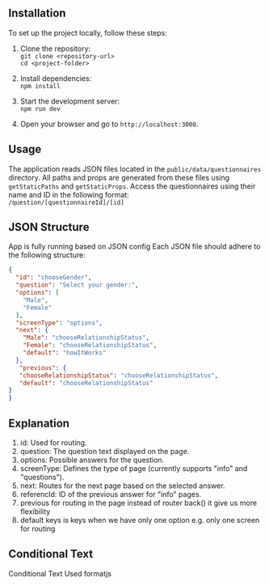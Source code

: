 
## Installation
To set up the project locally, follow these steps:

1. Clone the repository:  
   `git clone <repository-url>`  
   `cd <project-folder>`

2. Install dependencies:  
   `npm install`

3. Start the development server:  
   `npm run dev`

4. Open your browser and go to `http://localhost:3000`.

## Usage
The application reads JSON files located in the `public/data/questionnaires` directory. All paths and props are generated from these files using `getStaticPaths` and `getStaticProps`. Access the questionnaires using their name and ID in the following format:  
`/question/[questionnaireId]/[id]`

## JSON Structure
App is fully running based on JSON config
Each JSON file should adhere to the following structure:

```json
{
  "id": "chooseGender",
  "question": "Select your gender:",
  "options": [
    "Male",
    "Female"
  ],
  "screenType": "options",
  "next": {
    "Male": "chooseRelationshipStatus",
    "Female": "chooseRelationshipStatus",
    "default": "howItWorks"
  },
   "previous": {
   "chooseRelationshipStatus": "chooseRelationshipStatus",
   "default": "chooseRelationshipStatus"
}
}
```

## Explanation
1. id: Used for routing.
2. question: The question text displayed on the page.
3. options: Possible answers for the question.
4. screenType: Defines the type of page (currently supports "info" and "questions").
5. next: Routes for the next page based on the selected answer.
6. referencId: ID of the previous answer for "info" pages.
7. previous for routing in the page instead of router back() it give us more flexibility
8. default keys is keys when we have only one option e.g. only one screen for routing

## Conditional Text

Conditional Text
Used formatjs
